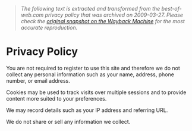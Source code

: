 > *The following text is extracted and transformed from the best-of-web.com privacy policy that was archived on 2009-03-27. Please check the [original snapshot on the Wayback Machine](https://web.archive.org/web/20090327055106id_/http%3A//best-of-web.com/privacy_statement.shtml) for the most accurate reproduction.*

# Privacy Policy

You are not required to register to use this site and therefore we do not collect any personal information such as your name, address, phone number, or email address. 

Cookies may be used to track visits over multiple sessions and to provide content more suited to your preferences. 

We may record details such as your IP address and referring URL. 

We do not share or sell any information we collect. 
